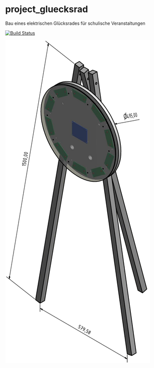 # project_gluecksrad
Bau eines elektrischen Glücksrades für schulische Veranstaltungen

[![Build Status](https://travis-ci.org/RoboAG/projekt_gluecksrad.svg?branch=master)](https://travis-ci.org/RoboAG/projekt_gluecksrad)

![Skizze des geplanten Aufbaus](Bilder/Skizze/2018_03_07_gluecksrad_mit_standbein.png)
